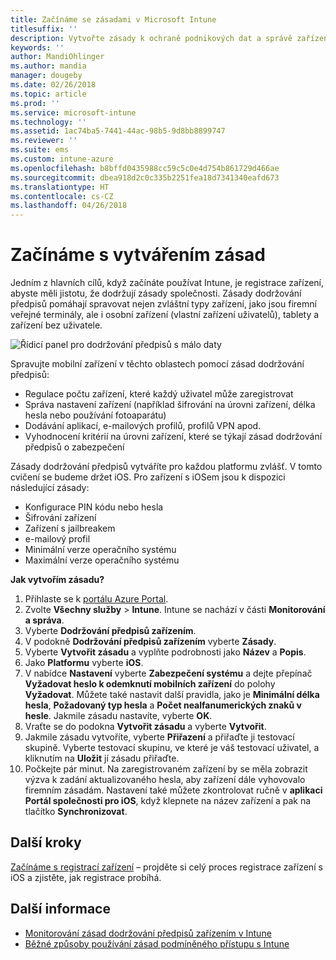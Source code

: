 ```yaml
---
title: Začínáme se zásadami v Microsoft Intune
titlesuffix: ''
description: Vytvořte zásady k ochraně podnikových dat a správě zařízení, která koncoví uživatelé používají pro přístup k firemním prostředkům.
keywords: ''
author: MandiOhlinger
ms.author: mandia
manager: dougeby
ms.date: 02/26/2018
ms.topic: article
ms.prod: ''
ms.service: microsoft-intune
ms.technology: ''
ms.assetid: 1ac74ba5-7441-44ac-98b5-9d8bb8899747
ms.reviewer: ''
ms.suite: ems
ms.custom: intune-azure
ms.openlocfilehash: b8bffd0435988cc59c5c0e4d754b861729d466ae
ms.sourcegitcommit: dbea918d2c0c335b2251fea18d7341340eafd673
ms.translationtype: HT
ms.contentlocale: cs-CZ
ms.lasthandoff: 04/26/2018
---
```

# <a name="get-started-with-creating-policies"></a>Začínáme s vytvářením zásad

Jedním z hlavních cílů, když začínáte používat Intune, je registrace zařízení, abyste měli jistotu, že dodržují zásady společnosti. Zásady dodržování předpisů pomáhají spravovat nejen zvláštní typy zařízení, jako jsou firemní veřejné terminály, ale i osobní zařízení (vlastní zařízení uživatelů), tablety a zařízení bez uživatele.

![Řídicí panel pro dodržování předpisů s málo daty](/intune/media/generic-compliance-dashboard.png)

Spravujte mobilní zařízení v těchto oblastech pomocí zásad dodržování předpisů:

* Regulace počtu zařízení, které každý uživatel může zaregistrovat
* Správa nastavení zařízení (například šifrování na úrovni zařízení, délka hesla nebo používání fotoaparátu)
* Dodávání aplikací, e-mailových profilů, profilů VPN apod.
* Vyhodnocení kritérií na úrovni zařízení, které se týkají zásad dodržování předpisů o zabezpečení

Zásady dodržování předpisů vytváříte pro každou platformu zvlášť. V tomto cvičení se budeme držet iOS. Pro zařízení s iOSem jsou k dispozici následující zásady:

* Konfigurace PIN kódu nebo hesla
* Šifrování zařízení
* Zařízení s jailbreakem
* e-mailový profil
* Minimální verze operačního systému
* Maximální verze operačního systému

__Jak vytvořím zásadu?__

1. Přihlaste se k [portálu Azure Portal](https://portal.azure.com).
2. Zvolte **Všechny služby** > **Intune**. Intune se nachází v části **Monitorování a správa**.
3. Vyberte **Dodržování předpisů zařízením**.
4. V podokně **Dodržování předpisů zařízením** vyberte **Zásady**.
5. Vyberte **Vytvořit zásadu** a vyplňte podrobnosti jako **Název** a **Popis**. 
6. Jako **Platformu** vyberte **iOS**.
6. V nabídce **Nastavení** vyberte **Zabezpečení systému** a dejte přepínač **Vyžadovat heslo k odemknutí mobilních zařízení** do polohy **Vyžadovat**. Můžete také nastavit další pravidla, jako je **Minimální délka hesla**, **Požadovaný typ hesla** a **Počet nealfanumerických znaků v hesle**. Jakmile zásadu nastavíte, vyberte **OK**.
7. Vraťte se do podokna **Vytvořit zásadu** a vyberte **Vytvořit**.
8. Jakmile zásadu vytvoříte, vyberte **Přiřazení** a přiřaďte ji testovací skupině. Vyberte testovací skupinu, ve které je váš testovací uživatel, a kliknutím na **Uložit** jí zásadu přiřaďte.
9. Počkejte pár minut. Na zaregistrovaném zařízení by se měla zobrazit výzva k zadání aktualizovaného hesla, aby zařízení dále vyhovovalo firemním zásadám. Nastavení také můžete zkontrolovat ručně v **aplikaci Portál společnosti pro iOS**, když klepnete na název zařízení a pak na tlačítko **Synchronizovat**.

## <a name="next-steps"></a>Další kroky

[Začínáme s registrací zařízení](get-started-enroll.md) – projděte si celý proces registrace zařízení s iOS a zjistěte, jak registrace probíhá.

## <a name="learn-more"></a>Další informace

* [Monitorování zásad dodržování předpisů zařízením v Intune](compliance-policy-monitor.md)
* [Běžné způsoby používání zásad podmíněného přístupu s Intune](conditional-access-intune-common-ways-use.md)
